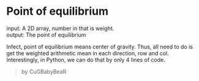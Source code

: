 Point of equilibrium  
================  
input: A 2D array, number in that is weight.  
output: The point of equilibrium  

Infect, point of equilibrium means center of gravity. Thus, all need to do is get the weighted arithmetic mean in each direction, row and col.  
Interestingly, in Python, we can do that by only 4 lines of code. 

> by CuGBabyBeaR